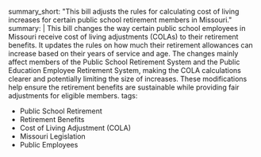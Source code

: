 summary_short: "This bill adjusts the rules for calculating cost of living increases for certain public school retirement members in Missouri."
summary: |
  This bill changes the way certain public school employees in Missouri receive cost of living adjustments (COLAs) to their retirement benefits. It updates the rules on how much their retirement allowances can increase based on their years of service and age. The changes mainly affect members of the Public School Retirement System and the Public Education Employee Retirement System, making the COLA calculations clearer and potentially limiting the size of increases. These modifications help ensure the retirement benefits are sustainable while providing fair adjustments for eligible members.
tags:
  - Public School Retirement
  - Retirement Benefits
  - Cost of Living Adjustment (COLA)
  - Missouri Legislation
  - Public Employees
